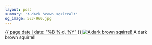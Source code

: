 ```yaml
---
layout: post
summary: 'A dark brown squirrel!'
og_image: 563-960.jpg
---
```


<p>
 <time>
  <a href="/563">
   {{ page.date | date: "%B %-d, %Y" }}
  </a>
 </time>
 <a href="/563">
  <img alt="A dark brown squirrel!" data-taken="10/14/2016" sizes="(min-width: 700px) 50vw, calc(100vw - 2rem)" src="{{ site.assets_url }}/563-480.jpg" srcset="{{ site.assets_url }}/563-240.jpg 240w, {{ site.assets_url }}/563-480.jpg 480w, {{ site.assets_url }}/563-720.jpg 720w, {{ site.assets_url }}/563-960.jpg 960w"/>
 </a>
 <span>
  A dark brown squirrel!
 </span>
</p>
